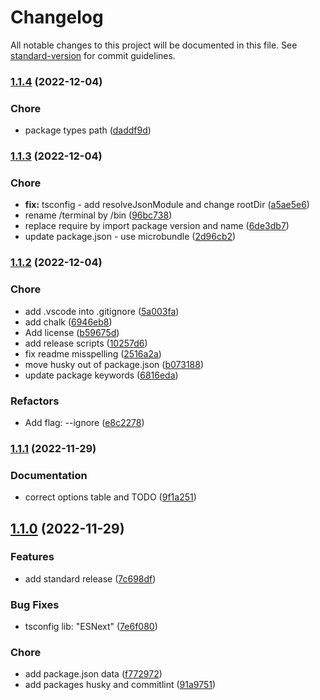 # Changelog

All notable changes to this project will be documented in this file. See [standard-version](https://github.com/conventional-changelog/standard-version) for commit guidelines.

### [1.1.4](https://github.com/ezemgaray/folder-tree-generator/compare/v1.1.3...v1.1.4) (2022-12-04)


### Chore

* package types path ([daddf9d](https://github.com/ezemgaray/folder-tree-generator/commit/daddf9dad0bf2f2b169c68866fc639ff041e5210))

### [1.1.3](https://github.com/ezemgaray/folder-tree-generator/compare/v1.1.2...v1.1.3) (2022-12-04)


### Chore

* **fix:** tsconfig - add resolveJsonModule and change rootDir ([a5ae5e6](https://github.com/ezemgaray/folder-tree-generator/commit/a5ae5e6dda6a7c5dc936084d924392d83e580d01))
* rename /terminal by /bin ([96bc738](https://github.com/ezemgaray/folder-tree-generator/commit/96bc738e40c76b8a1c6a08fe074cc165d006c68f))
* replace require by import package version and name ([6de3db7](https://github.com/ezemgaray/folder-tree-generator/commit/6de3db72ce3a847d473f1a6e24ef539c49737dfb))
* update package.json - use microbundle ([2d96cb2](https://github.com/ezemgaray/folder-tree-generator/commit/2d96cb27112282a300a87e96a098153dadcdf2c5))

### [1.1.2](https://github.com/ezemgaray/folder-tree-generator/compare/v1.1.1...v1.1.2) (2022-12-04)


### Chore

* add .vscode into .gitignore ([5a003fa](https://github.com/ezemgaray/folder-tree-generator/commit/5a003fa153bc94630f8ab67cde702ca30b6c0520))
* add chalk ([6946eb8](https://github.com/ezemgaray/folder-tree-generator/commit/6946eb87275044275b0305956abb7018d73714bb))
* Add license ([b59675d](https://github.com/ezemgaray/folder-tree-generator/commit/b59675d9d45b44ecd0d7f6da00c693342e2c2821))
* add release scripts ([10257d6](https://github.com/ezemgaray/folder-tree-generator/commit/10257d62a3ad2d348c93bfd824e38993cf3566ba))
* fix readme misspelling ([2516a2a](https://github.com/ezemgaray/folder-tree-generator/commit/2516a2a4972b3e4733c0a3fdb65a522f306df51c))
* move husky out of package.json ([b073188](https://github.com/ezemgaray/folder-tree-generator/commit/b073188ccaf065276bbfbe36dbbf4271326b811f))
* update package keywords ([6816eda](https://github.com/ezemgaray/folder-tree-generator/commit/6816eda17669397320b3f45709b757c266f3bd26))


### Refactors

* Add flag: --ignore ([e8c2278](https://github.com/ezemgaray/folder-tree-generator/commit/e8c22783232e11fa712485522887cfe89f731d10))

### [1.1.1](https://github.com/ezemgaray/folder-tree-generator/compare/v1.1.0...v1.1.1) (2022-11-29)


### Documentation

* correct options table and TODO ([9f1a251](https://github.com/ezemgaray/folder-tree-generator/commit/9f1a25163e189c6f88ee0cc59309c77ffaa022cb))

## [1.1.0](https://github.com/ezemgaray/folder-tree-generator/compare/v1.0.13...v1.1.0) (2022-11-29)


### Features

* add standard release ([7c698df](https://github.com/ezemgaray/folder-tree-generator/commit/7c698df013d180e4c3038d96da5b5921084e5db6))


### Bug Fixes

* tsconfig lib: "ESNext" ([7e6f080](https://github.com/ezemgaray/folder-tree-generator/commit/7e6f080331f62fddbbdefcebd9dd2b8935e3cafb))


### Chore

* add package.json data ([f772972](https://github.com/ezemgaray/folder-tree-generator/commit/f77297221ecca1b052fdf0dd669e264f66364094))
* add packages husky and commitlint ([91a9751](https://github.com/ezemgaray/folder-tree-generator/commit/91a9751eec2791adbad50b3663ce18d31386bf50))
